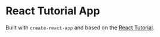 # React Tutorial App
Built with `create-react-app` and based on the [React Tutorial](https://reactjs.org/tutorial/tutorial.html).